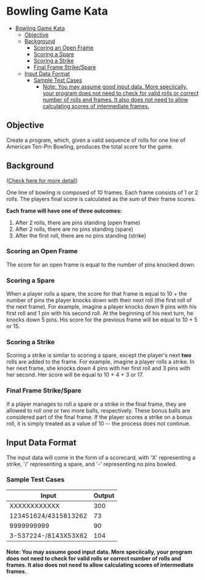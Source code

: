 # Bowling Game Kata
- [Bowling Game Kata](#bowling-game-kata)
  - [Objective](#objective)
  - [Background](#background)
    - [Scoring an Open Frame](#scoring-an-open-frame)
    - [Scoring a Spare](#scoring-a-spare)
    - [Scoring a Strike](#scoring-a-strike)
    - [Final Frame Strike/Spare](#final-frame-strikespare)
  - [Input Data Format](#input-data-format)
    - [Sample Test Cases](#sample-test-cases)
      - [Note: You may assume good input data. More speciically, your program does not need to check for valid rolls or correct number of rolls and frames. It also does not need to allow calculating scores of intermediate frames.](#note-you-may-assume-good-input-data-more-speciically-your-program-does-not-need-to-check-for-valid-rolls-or-correct-number-of-rolls-and-frames-it-also-does-not-need-to-allow-calculating-scores-of-intermediate-frames)
## Objective
Create a program, which, given a valid sequence of rolls for one line of American Ten-Pin Bowling, produces the total score for the game.

## Background

([Check here for more detail](https://www.pba.com/Resources/Bowling101))

One line of bowling is composed of 10 frames. Each frame consists of 1 or 2 rolls. The players final score is calculated as the sum of their frame scores.

**Each frame will have one of three outcomes:**
1. After 2 rolls, there are pins standing (open frame)
2. After 2 rolls, there are no pins standing (spare)
3. After the first roll, there are no pins standing (strike)

### Scoring an Open Frame
The score for an open frame is equal to the number of pins knocked down.
### Scoring a Spare
When a player rolls a spare, the score for that frame is equal to 10 + the number of pins the player knocks down with their next roll (the first roll of the next frame). For example, imagine a player knocks down 9 pins with his first roll and 1 pin with his second roll. At the beginning of his next turn, he knocks down 5 pins. His score for the previous frame will be equal to 10 + 5 or 15.
### Scoring a Strike
Scoring a strike is similar to scoring a spare, except the player's next **two** rolls are added to the frame. For example, imagine a player rolls a strike. In her next frame, she knocks down 4 pins with her first roll and 3 pins with her second. Her score will be equal to 10 + 4 + 3 or 17.

### Final Frame Strike/Spare
If a player manages to roll a spare or a strike in the final frame, they are allowed to roll one or two more balls, respectively. These bonus balls are considered part of the final frame. If the player scores a strike on a bonus roll, it is simply treated as a value of 10 -- the process does not continue.

## Input Data Format
The input data will come in the form of a scorecard, with 'X' representing a strike, '/' representing a spare, and '-' representing no pins bowled.  
### Sample Test Cases
| Input                | Output |
| -------------------- | ------ |
| XXXXXXXXXXXX         | 300    |
| 123451624/4315813262 | 73     |
| 9999999999           | 90     |
| 3-537224-/8143X53X62 | 104    |

#### Note: You may assume good input data. More speciically, your program does not need to check for valid rolls or correct number of rolls and frames. It also does not need to allow calculating scores of intermediate frames.
